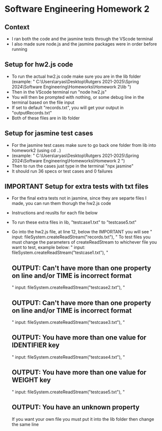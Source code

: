 # Software Engineering Homework 2

## Context
- I ran both the code and the jasmine tests through the VScode terminal
- I also made sure node.js and the jasmine packages were in order before running

## Setup for hw2.js code 
- To run the actual hw2.js code make sure you are in the lib folder (example:
     " C:\Users\aryas\Desktop\Rutgers 2021-2025\Spring 2024\Software Engineering\Homeworks\Homework 2\lib ")
- Then in the VScode terminal run "node hw2.js"
- You will then be prompted with nothing, or some debug line in the terminal based on the file input
- If set to default "records.txt", you will get your output in "outputRecords.txt"
- Both of these files are in lib folder

## Setup for jasmine test cases
- For the jasmine test cases make sure to go back one folder from lib into homework2 (using cd ..) 
- (example: " C:\Users\aryas\Desktop\Rutgers 2021-2025\Spring 2024\Software Engineering\Homeworks\Homework 2 ")
- Then to run the cases just type in the terminal "npx jasmine"
- It should run 36 specs or test cases and 0 failures

## IMPORTANT Setup for extra tests with txt files
- For the final extra tests not in jasmine, since they are separte files I made, you can run them thorugh the hw2.js code
- Instructions and reuslts for each file below
- To run these extra files in lib, "testcase1.txt" to "testcase5.txt"
- Go into the hw2.js file, at line 12, below the IMPORTANT you will see " input: fileSystem.createReadStream("records.txt"), "
    To test files you must change the parameters of createReadStream to whichever file you want to test, example below:
    " input: fileSystem.createReadStream("testcase1.txt"), "
    
    ## OUTPUT: Can't have more than one property on line and/or TIME is incorrect format
    
    " input: fileSystem.createReadStream("testcase2.txt"), " 
    
    ## OUTPUT: Can't have more than one property on line and/or TIME is incorrect format
    
    " input: fileSystem.createReadStream("testcase3.txt"), " 
    
    ## OUTPUT: You have more than one value for IDENTIFIER key
  
    " input: fileSystem.createReadStream("testcase4.txt"), "
    
    ## OUTPUT: You have more than one value for WEIGHT key

    " input: fileSystem.createReadStream("testcase5.txt"), " 
    
    ## OUTPUT: You have an unknown property

    If you want your own file you must put it into the lib folder then change the same line